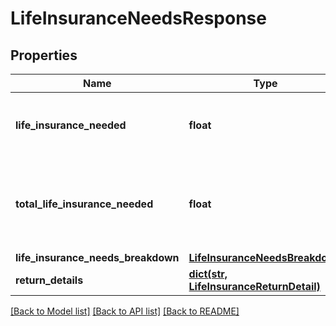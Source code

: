 # LifeInsuranceNeedsResponse

## Properties
Name | Type | Description | Notes
------------ | ------------- | ------------- | -------------
**life_insurance_needed** | **float** | The supplemental life insurance needed by the user. | 
**total_life_insurance_needed** | **float** | The total life insurance needed by the user, including the current life insurance. | 
**life_insurance_needs_breakdown** | [**LifeInsuranceNeedsBreakdown**](LifeInsuranceNeedsBreakdown.md) |  | 
**return_details** | [**dict(str, LifeInsuranceReturnDetail)**](LifeInsuranceReturnDetail.md) |  | 

[[Back to Model list]](../README.md#documentation-for-models) [[Back to API list]](../README.md#documentation-for-api-endpoints) [[Back to README]](../README.md)


